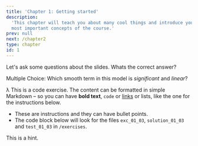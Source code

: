 ```yaml
---
title: 'Chapter 1: Getting started'
description:
  'This chapter will teach you about many cool things and introduce you to the
  most important concepts of the course.'
prev: null
next: /chapter2
type: chapter
id: 1
---
```


<exercise id="1" title="Introduction" type="slides">

<slides source="chapter1_01_introduction">
</slides>

</exercise>

<exercise id="2" title="Getting Started">

Let's ask some questions about the slides. Whats the correct answer?

Multiple Choice: Which smooth term in this model is _significant_ and _linear_?

</exercise>

<exercise id="3" title="First steps">

&lambda; This is a code exercise. The content can be formatted in simple Markdown – so
you can have **bold text**, `code` or [links](https://spacy.io) or lists, like
the one for the instructions below.

- These are instructions and they can have bullet points.
- The code block below will look for the files `exc_01_03`, `solution_01_03` and
  `test_01_03` in `/exercises`.

<codeblock id="01_03">

This is a hint.

</codeblock>

</exercise>

